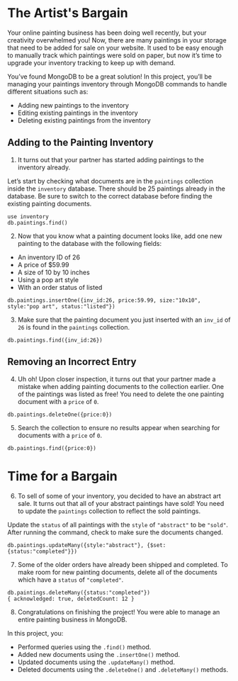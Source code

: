 # The Artist's Bargain
Your online painting business has been doing well recently, but your creativity overwhelmed you! Now, there are many paintings in your storage that need to be added for sale on your website. It used to be easy enough to manually track which paintings were sold on paper, but now it’s time to upgrade your inventory tracking to keep up with demand.

You’ve found MongoDB to be a great solution! In this project, you’ll be managing your paintings inventory through MongoDB commands to handle different situations such as:

* Adding new paintings to the inventory
* Editing existing paintings in the inventory
* Deleting existing paintings from the inventory

## Adding to the Painting Inventory
1. It turns out that your partner has started adding paintings to the inventory already.

Let’s start by checking what documents are in the `paintings` collection inside the `inventory` database. There should be 25 paintings already in the database. Be sure to switch to the correct database before finding the existing painting documents.

```
use inventory
db.paintings.find()
```

2. Now that you know what a painting document looks like, add one new painting to the database with the following fields:

* An inventory ID of 26
* A price of $59.99
* A size of 10 by 10 inches
* Using a pop art style
* With an order status of listed

```
db.paintings.insertOne({inv_id:26, price:59.99, size:"10x10", style:"pop art", status:"listed"})
```

3. Make sure that the painting document you just inserted with an `inv_id` of `26` is found in the `paintings` collection.

```
db.paintings.find({inv_id:26})
```


## Removing an Incorrect Entry
4. Uh oh! Upon closer inspection, it turns out that your partner made a mistake when adding painting documents to the collection earlier. One of the paintings was listed as free! You need to delete the one painting document with a `price` of `0`.

```
db.paintings.deleteOne({price:0})
```


5. Search the collection to ensure no results appear when searching for documents with a `price` of `0`.

```
db.paintings.find({price:0})
```


# Time for a Bargain
6. To sell of some of your inventory, you decided to have an abstract art sale. It turns out that all of your abstract paintings have sold! You need to update the `paintings` collection to reflect the sold paintings.

Update the `status` of all paintings with the `style` of `"abstract"` to be `"sold"`. After running the command, check to make sure the documents changed.

```
db.paintings.updateMany({style:"abstract"}, {$set:{status:"completed"}})
```

7. Some of the older orders have already been shipped and completed. To make room for new painting documents, delete all of the documents which have a `status` of `"completed"`.

```
db.paintings.deleteMany({status:"completed"})
{ acknowledged: true, deletedCount: 12 }
```

8. Congratulations on finishing the project! You were able to manage an entire painting business in MongoDB.

In this project, you:

* Performed queries using the `.find()` method.
* Added new documents using the `.insertOne()` method.
* Updated documents using the `.updateMany()` method.
* Deleted documents using the `.deleteOne()` and `.deleteMany()` methods.
  
